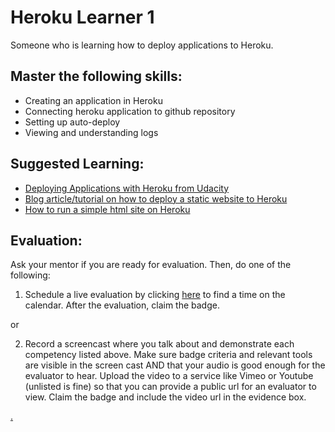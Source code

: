 # Heroku Learner 1

Someone who is learning how to deploy applications to Heroku.

## Master the following skills:

* Creating an application in Heroku
* Connecting heroku application to github repository
* Setting up auto-deploy
* Viewing and understanding logs

## Suggested Learning:
* [Deploying Applications with Heroku from Udacity](https://www.udacity.com/course/deploying-applications-with-heroku--ud272)
* [Blog article/tutorial on how to deploy a static website to Heroku](https://blog.teamtreehouse.com/deploy-static-site-heroku)
* [How to run a simple html site on Heroku](https://medium.com/@winnieliang/how-to-run-a-simple-html-css-javascript-application-on-heroku-4e664c541b0b)

## Evaluation:

Ask your mentor if you are ready for evaluation. Then, do one of the following:

1. Schedule a live evaluation by clicking [here](http://evals.codex.academy) to find a time on the calendar. After the evaluation, claim the badge.

or

2. Record a screencast where you talk about and demonstrate each competency listed above. Make sure badge criteria and relevant tools are visible in the screen cast AND that your audio is good enough for the evaluator to hear. Upload the video to a service like Vimeo or Youtube (unlisted is fine) so that you can provide a public url for an evaluator to view. Claim the badge and include the video url in the evidence box.

[.](level-1)